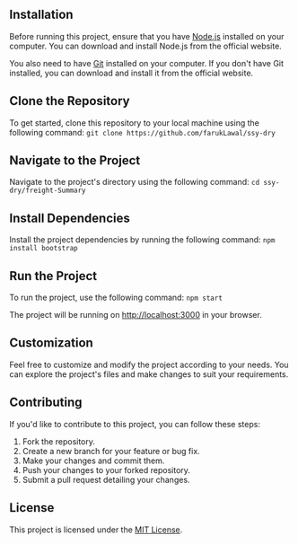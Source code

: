 ## Installation

Before running this project, ensure that you have [Node.js](https://nodejs.org/) installed on your computer. You can download and install Node.js from the official website.

You also need to have [Git](https://git-scm.com/) installed on your computer. If you don't have Git installed, you can download and install it from the official website.

## Clone the Repository

To get started, clone this repository to your local machine using the following command: `git clone https://github.com/farukLawal/ssy-dry`

## Navigate to the Project

Navigate to the project's directory using the following command: `cd ssy-dry/freight-Summary`

## Install Dependencies

Install the project dependencies by running the following command: `npm install bootstrap`

## Run the Project

To run the project, use the following command: `npm start`

The project will be running on [http://localhost:3000](http://localhost:3000) in your browser.

## Customization

Feel free to customize and modify the project according to your needs. You can explore the project's files and make changes to suit your requirements.

## Contributing

If you'd like to contribute to this project, you can follow these steps:

1. Fork the repository.
2. Create a new branch for your feature or bug fix.
3. Make your changes and commit them.
4. Push your changes to your forked repository.
5. Submit a pull request detailing your changes.

## License

This project is licensed under the [MIT License](LICENSE).
